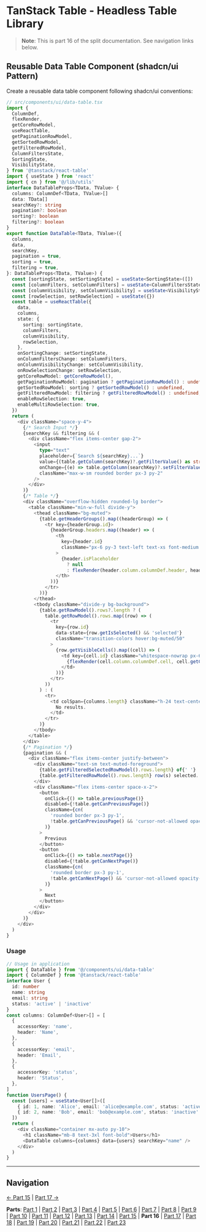 # TanStack Table - Headless Table Library

> **Note**: This is part 16 of the split documentation. See navigation links below.

## Reusable Data Table Component (shadcn/ui Pattern)

Create a reusable data table component following shadcn/ui conventions:

```typescript
// src/components/ui/data-table.tsx
import {
  ColumnDef,
  flexRender,
  getCoreRowModel,
  useReactTable,
  getPaginationRowModel,
  getSortedRowModel,
  getFilteredRowModel,
  ColumnFiltersState,
  SortingState,
  VisibilityState,
} from '@tanstack/react-table'
import { useState } from 'react'
import { cn } from '@/lib/utils'
interface DataTableProps<TData, TValue> {
  columns: ColumnDef<TData, TValue>[]
  data: TData[]
  searchKey?: string
  pagination?: boolean
  sorting?: boolean
  filtering?: boolean
}
export function DataTable<TData, TValue>({
  columns,
  data,
  searchKey,
  pagination = true,
  sorting = true,
  filtering = true,
}: DataTableProps<TData, TValue>) {
  const [sortingState, setSortingState] = useState<SortingState>([])
  const [columnFilters, setColumnFilters] = useState<ColumnFiltersState>([])
  const [columnVisibility, setColumnVisibility] = useState<VisibilityState>({})
  const [rowSelection, setRowSelection] = useState({})
  const table = useReactTable({
    data,
    columns,
    state: {
      sorting: sortingState,
      columnFilters,
      columnVisibility,
      rowSelection,
    },
    onSortingChange: setSortingState,
    onColumnFiltersChange: setColumnFilters,
    onColumnVisibilityChange: setColumnVisibility,
    onRowSelectionChange: setRowSelection,
    getCoreRowModel: getCoreRowModel(),
    getPaginationRowModel: pagination ? getPaginationRowModel() : undefined,
    getSortedRowModel: sorting ? getSortedRowModel() : undefined,
    getFilteredRowModel: filtering ? getFilteredRowModel() : undefined,
    enableRowSelection: true,
    enableMultiRowSelection: true,
  })
  return (
    <div className="space-y-4">
      {/* Search Input */}
      {searchKey && filtering && (
        <div className="flex items-center gap-2">
          <input
            type="text"
            placeholder={`Search ${searchKey}...`}
            value={(table.getColumn(searchKey)?.getFilterValue() as string) ?? ''}
            onChange={(e) => table.getColumn(searchKey)?.setFilterValue(e.target.value)}
            className="max-w-sm rounded border px-3 py-2"
          />
        </div>
      )}
      {/* Table */}
      <div className="overflow-hidden rounded-lg border">
        <table className="min-w-full divide-y">
          <thead className="bg-muted">
            {table.getHeaderGroups().map((headerGroup) => (
              <tr key={headerGroup.id}>
                {headerGroup.headers.map((header) => (
                  <th
                    key={header.id}
                    className="px-6 py-3 text-left text-xs font-medium uppercase tracking-wider"
                  >
                    {header.isPlaceholder
                      ? null
                      : flexRender(header.column.columnDef.header, header.getContext())}
                  </th>
                ))}
              </tr>
            ))}
          </thead>
          <tbody className="divide-y bg-background">
            {table.getRowModel().rows?.length ? (
              table.getRowModel().rows.map((row) => (
                <tr
                  key={row.id}
                  data-state={row.getIsSelected() && 'selected'}
                  className="transition-colors hover:bg-muted/50"
                >
                  {row.getVisibleCells().map((cell) => (
                    <td key={cell.id} className="whitespace-nowrap px-6 py-4">
                      {flexRender(cell.column.columnDef.cell, cell.getContext())}
                    </td>
                  ))}
                </tr>
              ))
            ) : (
              <tr>
                <td colSpan={columns.length} className="h-24 text-center">
                  No results.
                </td>
              </tr>
            )}
          </tbody>
        </table>
      </div>
      {/* Pagination */}
      {pagination && (
        <div className="flex items-center justify-between">
          <div className="text-sm text-muted-foreground">
            {table.getFilteredSelectedRowModel().rows.length} of{' '}
            {table.getFilteredRowModel().rows.length} row(s) selected.
          </div>
          <div className="flex items-center space-x-2">
            <button
              onClick={() => table.previousPage()}
              disabled={!table.getCanPreviousPage()}
              className={cn(
                'rounded border px-3 py-1',
                !table.getCanPreviousPage() && 'cursor-not-allowed opacity-50'
              )}
            >
              Previous
            </button>
            <button
              onClick={() => table.nextPage()}
              disabled={!table.getCanNextPage()}
              className={cn(
                'rounded border px-3 py-1',
                !table.getCanNextPage() && 'cursor-not-allowed opacity-50'
              )}
            >
              Next
            </button>
          </div>
        </div>
      )}
    </div>
  )
}
```

### Usage

```typescript
// Usage in application
import { DataTable } from '@/components/ui/data-table'
import { ColumnDef } from '@tanstack/react-table'
interface User {
  id: number
  name: string
  email: string
  status: 'active' | 'inactive'
}
const columns: ColumnDef<User>[] = [
  {
    accessorKey: 'name',
    header: 'Name',
  },
  {
    accessorKey: 'email',
    header: 'Email',
  },
  {
    accessorKey: 'status',
    header: 'Status',
  },
]
function UsersPage() {
  const [users] = useState<User[]>([
    { id: 1, name: 'Alice', email: 'alice@example.com', status: 'active' },
    { id: 2, name: 'Bob', email: 'bob@example.com', status: 'inactive' },
  ])
  return (
    <div className="container mx-auto py-10">
      <h1 className="mb-8 text-3xl font-bold">Users</h1>
      <DataTable columns={columns} data={users} searchKey="name" />
    </div>
  )
}
```

---

## Navigation

[← Part 15](./15-styling-with-tailwind-css.md) | [Part 17 →](./17-performance-optimization.md)

**Parts**: [Part 1](./01-start.md) | [Part 2](./02-overview.md) | [Part 3](./03-why-tanstack-table-for-omnera.md) | [Part 4](./04-core-concepts.md) | [Part 5](./05-installation.md) | [Part 6](./06-basic-table-setup.md) | [Part 7](./07-column-definitions.md) | [Part 8](./08-sorting.md) | [Part 9](./09-filtering.md) | [Part 10](./10-pagination.md) | [Part 11](./11-row-selection.md) | [Part 12](./12-column-visibility.md) | [Part 13](./13-integration-with-tanstack-query.md) | [Part 14](./14-integration-with-effectts.md) | [Part 15](./15-styling-with-tailwind-css.md) | **Part 16** | [Part 17](./17-performance-optimization.md) | [Part 18](./18-testing.md) | [Part 19](./19-best-practices.md) | [Part 20](./20-common-pitfalls.md) | [Part 21](./21-when-to-use-tanstack-table.md) | [Part 22](./22-full-stack-integration-with-layered-architecture.md) | [Part 23](./23-references.md)
